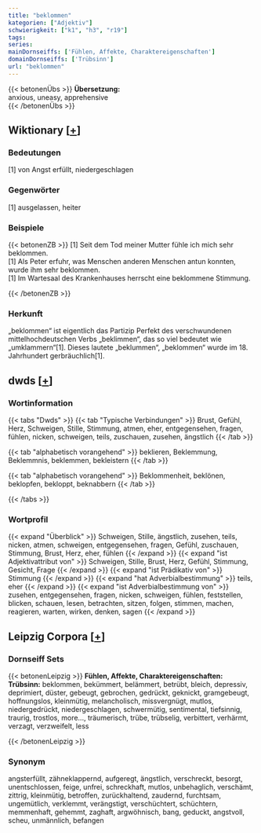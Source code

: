 ```yaml
---
title: "beklommen"
kategorien: ["Adjektiv"]
schwierigkeit: ["k1", "h3", "r19"]
tags:
series:
mainDornseiffs: ['Fühlen, Affekte, Charaktereigenschaften']
domainDornseiffs: ['Trübsinn']
url: "beklommen"
---
```


{{< betonenÜbs >}}
**Übersetzung:**  
anxious, uneasy, apprehensive  
{{< /betonenÜbs >}}

## Wiktionary [[+](https://de.wiktionary.org/wiki/beklommen)]

### Bedeutungen
[1] von Angst erfüllt, niedergeschlagen  

### Gegenwörter
[1] ausgelassen, heiter  

### Beispiele
{{< betonenZB >}}
[1] Seit dem Tod meiner Mutter fühle ich mich sehr beklommen.  
[1] Als Peter erfuhr, was Menschen anderen Menschen antun konnten, wurde ihm sehr beklommen.  
[1] Im Wartesaal des Krankenhauses herrscht eine beklommene Stimmung.  

{{< /betonenZB >}}
### Herkunft
„beklommen“ ist eigentlich das Partizip Perfekt des verschwundenen mittelhochdeutschen Verbs „beklimmen“, das so viel bedeutet wie „umklammern“[1]. Dieses lautete „beklummen“, „beklommen“ wurde im 18. Jahrhundert gerbräuchlich[1].  



## dwds [[+](https://www.dwds.de/wb/beklommen)]

### Wortinformation
{{< tabs "Dwds" >}}
{{< tab "Typische Verbindungen" >}}
Brust, Gefühl, Herz, Schweigen, Stille, Stimmung, atmen, eher, entgegensehen, fragen, fühlen, nicken, schweigen, teils, zuschauen, zusehen, ängstlich
{{< /tab >}}

{{< tab "alphabetisch vorangehend" >}}
beklieren, Beklemmung, Beklemmnis, beklemmen, bekleistern
{{< /tab >}}

{{< tab "alphabetisch vorangehend" >}}
Beklommenheit, beklönen, beklopfen, bekloppt, beknabbern
{{< /tab >}}

{{< /tabs >}}

### Wortprofil
{{< expand "Überblick" >}} Schweigen, Stille, ängstlich, zusehen, teils, nicken, atmen, schweigen, entgegensehen, fragen, Gefühl, zuschauen, Stimmung, Brust, Herz, eher, fühlen {{< /expand >}}
{{< expand "ist Adjektivattribut von" >}} Schweigen, Stille, Brust, Herz, Gefühl, Stimmung, Gesicht, Frage {{< /expand >}}
{{< expand "ist Prädikativ von" >}} Stimmung {{< /expand >}}
{{< expand "hat Adverbialbestimmung" >}} teils, eher {{< /expand >}}
{{< expand "ist Adverbialbestimmung von" >}} zusehen, entgegensehen, fragen, nicken, schweigen, fühlen, feststellen, blicken, schauen, lesen, betrachten, sitzen, folgen, stimmen, machen, reagieren, warten, wirken, denken, sagen {{< /expand >}}

## Leipzig Corpora [[+](https://corpora.uni-leipzig.de/en/res?word=beklommen&corpusId=deu_newscrawl-public_2018)]

### Dornseiff Sets
{{< betonenLeipzig >}}
**Fühlen, Affekte, Charaktereigenschaften:**  
**Trübsinn:** beklommen, bekümmert, belämmert, betrübt, bleich, depressiv, deprimiert, düster, gebeugt, gebrochen, gedrückt, geknickt, gramgebeugt, hoffnungslos, kleinmütig, melancholisch, missvergnügt, mutlos, niedergedrückt, niedergeschlagen, schwermütig, sentimental, tiefsinnig, traurig, trostlos, more..., träumerisch, trübe, trübselig, verbittert, verhärmt, verzagt, verzweifelt, less  

{{< /betonenLeipzig >}}

### Synonym
angsterfüllt, zähneklappernd, aufgeregt, ängstlich, verschreckt, besorgt, unentschlossen, feige, unfrei, schreckhaft, mutlos, unbehaglich, verschämt, zittrig, kleinmütig, betroffen, zurückhaltend, zaudernd, furchtsam, ungemütlich, verklemmt, verängstigt, verschüchtert, schüchtern, memmenhaft, gehemmt, zaghaft, argwöhnisch, bang, geduckt, angstvoll, scheu, unmännlich, befangen

